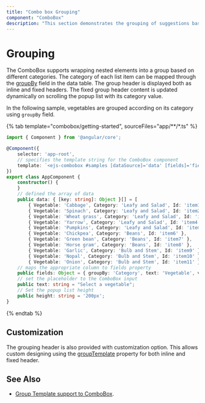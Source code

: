 ```yaml
---
title: "Combo box Grouping"
component: "ComboBox"
description: "This section demonstrates the grouping of suggestions based on different categories with individual header in Syncfusion angular combo box component."
---
```


# Grouping

The ComboBox supports wrapping nested elements into a group based on different categories. The category
of each list item can be mapped through the [groupBy](../api/combo-box/#fields) field in
the data table. The group header is displayed both as inline and fixed headers. The fixed group header content
is updated dynamically on scrolling the popup list with its category value.

In the following sample, vegetables are grouped according on its category using `groupBy` field.

{% tab template="combobox/getting-started", sourceFiles="app/**/*.ts"  %}

```typescript
import { Component } from '@angular/core';

@Component({
    selector: 'app-root',
    // specifies the template string for the ComboBox component
    template: `<ejs-combobox #samples [dataSource]='data' [fields]='fields' [placeholder]='text' [popupHeight]='height'></ejs-combobox>`
})
export class AppComponent {
    constructor() {
    }
    // defined the array of data
    public data: { [key: string]: Object }[] = [
        { Vegetable: 'Cabbage', Category: 'Leafy and Salad', Id: 'item1' },
        { Vegetable: 'Spinach', Category: 'Leafy and Salad', Id: 'item2' },
        { Vegetable: 'Wheat grass', Category: 'Leafy and Salad', Id: 'item3' },
        { Vegetable: 'Yarrow', Category: 'Leafy and Salad', Id: 'item4' },
        { Vegetable: 'Pumpkins', Category: 'Leafy and Salad', Id: 'item5' },
        { Vegetable: 'Chickpea', Category: 'Beans', Id: 'item6' },
        { Vegetable: 'Green bean', Category: 'Beans', Id: 'item7' },
        { Vegetable: 'Horse gram', Category: 'Beans', Id: 'item8' },
        { Vegetable: 'Garlic', Category: 'Bulb and Stem', Id: 'item9' },
        { Vegetable: 'Nopal', Category: 'Bulb and Stem', Id: 'item10' },
        { Vegetable: 'Onion', Category: 'Bulb and Stem', Id: 'item11' }];
    // maps the appropriate column to fields property
    public fields: Object = { groupBy: 'Category', text: 'Vegetable', value: 'Id' };
    // set the placeholder to the ComboBox input
    public text: string = "Select a vegetable";
    // Set the popup list height
    public height: string = '200px';
}
```

{% endtab %}

## Customization

The grouping header is also provided with customization option. This allows custom designing using
the [groupTemplate](../api/combo-box/#grouptemplate) property for both inline and fixed
header.

## See Also

* [Group Template support to ComboBox](./templates#group-template).